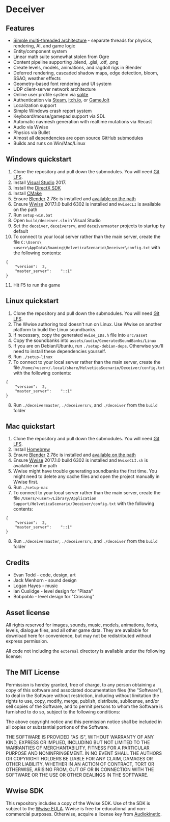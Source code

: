 Deceiver
========

Features
--------

- [Simple multi-threaded architecture](http://etodd.io/2016/01/12/poor-mans-threading-architecture/) -
separate threads for physics, rendering, AI, and game logic
- Entity/component system
- Linear math suite somewhat stolen from Ogre
- Content pipeline supporting .blend, .glsl, .otf, .png
- Create levels, models, animations, and ragdoll rigs in Blender
- Deferred rendering, cascaded shadow maps, edge detection, bloom, SSAO, weather effects
- Geometry-based font rendering and UI system
- UDP client-server network architecture
- Online user profile system via [sqlite](https://sqlite.org/)
- Authentication via [Steam](http://store.steampowered.com/), [itch.io](https://itch.io), or [GameJolt](https://gamejolt.com)
- Localization support
- Simple Windows crash report system
- Keyboard/mouse/gamepad support via SDL
- Automatic navmesh generation with realtime mutations via Recast
- Audio via Wwise
- Physics via Bullet
- Almost all dependencies are open source GitHub submodules
- Builds and runs on Win/Mac/Linux

Windows quickstart
------------------

1. Clone the repository and pull down the submodules. You will need [Git LFS](https://git-lfs.github.com/).
2. Install [Visual Studio](https://www.visualstudio.com/en-us/downloads/download-visual-studio-vs.aspx) 2017.
3. Install the [DirectX SDK](https://www.microsoft.com/en-us/download/confirmation.aspx?id=6812)
4. Install [CMake](http://www.cmake.org/download/)
5. Ensure [Blender](http://blender.org) 2.78c is installed and
   [available on the path](http://www.computerhope.com/issues/ch000549.htm)
6. Ensure [Wwise](https://www.audiokinetic.com/) 2017.1.0 build 6302 is installed and `WwiseCLI`
is available on the path
7. Run `setup-win.bat`
8. Open `build/deceiver.sln` in Visual Studio
9. Set the `deceiver`, `deceiversrv`, and `deceivermaster` projects to startup by default
10. To connect to your local server rather than the main server, create the file `C:\Users\<user>\AppData\Roaming\HelveticaScenario\Deceiver\config.txt` with the following contents:
```
{
	"version":	2,
	"master_server":	"::1"
}
```
11. Hit F5 to run the game

Linux quickstart
----------------

1. Clone the repository and pull down the submodules. You will need [Git LFS](https://git-lfs.github.com/).
2. The Wwise authoring tool doesn't run on Linux. Use Wwise on another platform
to build the Linux soundbanks.
3. If necessary, copy the generated `Wwise_IDs.h` file into `src/asset`
4. Copy the soundbanks into `assets/audio/GeneratedSoundBanks/Linux`
5. If you are on Debian/Ubuntu, run `./setup-debian-deps`. Otherwise you'll need to install these dependencies yourself.
6. Run `./setup-linux`
7. To connect to your local server rather than the main server, create the file `/home/<user>/.local/share/HelveticaScenario/Deceiver/config.txt` with the following contents:
```
{
	"version":	2,
	"master_server":	"::1"
}
```
8. Run `./deceivermaster`, `./deceiversrv`, and `./deceiver` from the `build` folder

Mac quickstart
--------------

1. Clone the repository and pull down the submodules. You will need [Git LFS](https://git-lfs.github.com/).
2. Install [Homebrew](http://brew.sh/)
3. Ensure [Blender](http://blender.org) 2.78c is installed and
   [available on the path](http://www.computerhope.com/issues/ch000549.htm)
4. Ensure [Wwise](https://www.audiokinetic.com/) 2017.1.0 build 6302 is installed and `WwiseCLI.sh`
is available on the path
5. Wwise might have trouble generating soundbanks the first time. You might
need to delete any cache files and open the project manually in Wwise first.
6. Run `./setup-mac`
7. To connect to your local server rather than the main server, create the file `/Users/<user>/Library/Application Support/HelveticaScenario/Deceiver/config.txt` with the following contents:
```
{
	"version":	2,
	"master_server":	"::1"
}
```
8. Run `./deceivermaster`, `./deceiversrv`, and `./deceiver` from the `build` folder

Credits
-------

- Evan Todd - code, design, art
- Jack Menhorn - sound design
- Logan Hayes - music
- Ian Cuslidge - level design for "Plaza"
- Bobpoblo - level design for "Crossing"

Asset license
-------------

All rights reserved for images, sounds, music, models, animations, fonts,
levels, dialogue files, and all other game data. They are available for
download here for convenience, but may not be redistributed without express
permission.

All code not including the `external` directory is available under the
following license:

The MIT License
---------------

Permission is hereby granted, free of charge, to any person obtaining a copy
of this software and associated documentation files (the "Software"), to deal
in the Software without restriction, including without limitation the rights
to use, copy, modify, merge, publish, distribute, sublicense, and/or sell
copies of the Software, and to permit persons to whom the Software is
furnished to do so, subject to the following conditions:

The above copyright notice and this permission notice shall be included in all
copies or substantial portions of the Software.

THE SOFTWARE IS PROVIDED "AS IS", WITHOUT WARRANTY OF ANY KIND, EXPRESS OR
IMPLIED, INCLUDING BUT NOT LIMITED TO THE WARRANTIES OF MERCHANTABILITY,
FITNESS FOR A PARTICULAR PURPOSE AND NONINFRINGEMENT. IN NO EVENT SHALL THE
AUTHORS OR COPYRIGHT HOLDERS BE LIABLE FOR ANY CLAIM, DAMAGES OR OTHER
LIABILITY, WHETHER IN AN ACTION OF CONTRACT, TORT OR OTHERWISE, ARISING FROM,
OUT OF OR IN CONNECTION WITH THE SOFTWARE OR THE USE OR OTHER DEALINGS IN THE
SOFTWARE.

Wwise SDK
---------

This repository includes a copy of the Wwise SDK. Use of the SDK is subject to
the [Wwise EULA](external/wwise/LICENSE.txt). Wwise is free for educational and
non-commercial purposes. Otherwise, acquire a license key from
[Audiokinetic](https://www.audiokinetic.com/).

